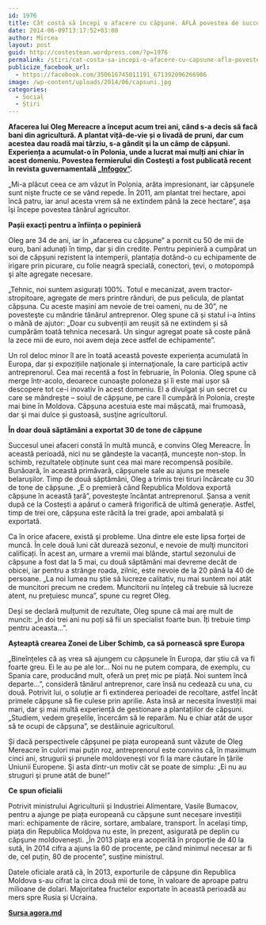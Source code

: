 ```yaml
---
id: 1976
title: Cât costă să începi o afacere cu căpşune. AFLĂ povestea de succes a unui fermier moldovean
date: 2014-06-09T13:17:52+03:00
author: Mircea
layout: post
guid: http://costestean.wordpress.com/?p=1976
permalink: /stiri/cat-costa-sa-incepi-o-afacere-cu-capsune-afla-povestea-de-succes-a-unui-fermier-moldovean/
publicize_facebook_url:
  - https://facebook.com/350616745011191_671392096266986
image: /wp-content/uploads/2014/06/capsuni.jpg
categories:
  - Social
  - Știri
---
```

<div class="preamble">
  <p style="text-align: left;">
    <strong>Afacerea lui Oleg Mereacre a început acum trei ani, când s-a decis să facă bani din agricultură. A plantat viță-de-vie și o livadă de pruni, dar cum acestea dau roadă mai târziu, s-a gândit şi la un câmp de căpșuni. Experiența a acumulat-o în Polonia, unde a lucrat mai mulți ani chiar în acest domeniu. Povestea fermierului din Costeşti a fost publicată recent în revista guvernamentală <a href="http://gov.md/public/files/2014/mai/7/Revista_INFOGOV_Nr.7.pdf" target="_blank">„Infogov”</a>.</strong>
  </p>
</div>

<!--more-->

<div class="content anytext pad-bottom15">
  <p style="text-align: left;">
    „Mi-a plăcut ceea ce am văzut în Polonia, arăta impresionant, iar căpşunele sunt niște fructe ce se vând repede. În 2011, am plantat trei hectare, apoi încă patru, iar anul acesta vrem să ne extindem până la zece hectare”, aşa îşi începe povestea tânărul agricultor.
  </p>
  
  <p style="text-align: left;">
    <strong>Pașii exacți pentru a înființa o pepinieră</strong>
  </p>
  
  <p style="text-align: left;">
    Oleg are 34 de ani, iar în „afacerea cu căpșune” a pornit cu 50 de mii de euro, bani adunați în timp, dar și din credite. Pentru pepinieră a cumpărat un soi de căpșuni rezistent la intemperii, plantația dotând-o cu echipamente de irigare prin picurare, cu folie neagră specială, conectori, ţevi, o motopompă şi alte agregate necesare.
  </p>
  
  <p style="text-align: left;">
    „Tehnic, noi suntem asigurați 100%. Totul e mecanizat, avem tractor-stropitoare, agregate de mers printre rânduri, de pus pelicula, de plantat căpșuna. Cu aceste mașini am nevoie de trei oameni, nu de 30”, ne povesteşte cu mândrie tânărul antreprenor. Oleg spune că și statul i-a întins o mână de ajutor: „Doar cu subvenții am reușit să ne extindem și să cumpărăm toată tehnica necesară. Un singur agregat poate să coste până la zece mii de euro, noi avem deja zece astfel de echipamente”.
  </p>
  
  <p style="text-align: left;">
    Un rol deloc minor îl are în toată această poveste experiența acumulată în Europa, dar și expozițiile naţionale şi internaţionale, la care participă activ antreprenorul. Cea mai recentă a fost în februarie, în Polonia. Oleg spune că merge într-acolo, deoarece cunoaşte poloneza și îi este mai ușor să descopere tot ce-i inovativ în acest domeniu. El a divulgat și un secret cu care se mândrește &#8211; soiul de căpșune, pe care îl cumpără în Polonia, crește mai bine în Moldova. Căpșuna acestuia este mai mășcată, mai frumoasă, dar şi mai dulce și gustoasă, susţine agricultorul.
  </p>
  
  <p style="text-align: left;">
    <strong>În doar două săptămâni a exportat 30 de tone de căpșune</strong>
  </p>
  
  <p style="text-align: left;">
    Succesul unei afaceri constă în multă muncă, e convins Oleg Mereacre. În această perioadă, nici nu se gândește la vacanță, muncește non-stop. În schimb, rezultatele obținute sunt cea mai mare recompensă posibile. Bunăoară, în această primăvară, căpșunele sale au ajuns pe mesele belarușilor. Timp de două săptămâni, Oleg a trimis trei tiruri încărcate cu 30 de tone de căpșune. „E o premieră când Republica Moldova exportă căpșune în această țară”, povestește încântat antreprenorul. Șansa a venit după ce la Costești a apărut o cameră frigorifică de ultimă generație. Astfel, timp de trei ore, căpșuna este răcită la trei grade, apoi ambalată și exportată.
  </p>
  
  <p style="text-align: left;">
    Ca în orice afacere, există şi probleme. Una dintre ele este lipsa forței de muncă. În cele două luni cât durează sezonul, e nevoie de mulţi muncitori calificați. În acest an, urmare a vremii mai blânde, startul sezonului de căpșune a fost dat la 5 mai, cu două săptămâni mai devreme decât de obicei, iar pentru a strânge roada, zilnic, este nevoie de la 20 până la 40 de persoane. „La noi lumea nu știe să lucreze calitativ, nu mai suntem noi atât de muncitori precum ne credem. Muncitorii nu înțeleg că trebuie să lucreze atent, nu prețuiesc munca”, spune cu regret Oleg.
  </p>
  
  <p style="text-align: left;">
    Deși se declară mulțumit de rezultate, Oleg spune că mai are mult de muncit: „În doi trei ani nu poți să fii un specialist foarte bun. Îți trebuie timp pentru aceasta…”.
  </p>
  
  <p style="text-align: left;">
    <strong>Așteaptă crearea Zonei de Liber Schimb, ca să pornească spre Europa</strong>
  </p>
  
  <p style="text-align: left;">
    „Bineînțeles că aș vrea să ajungem cu căpșunele în Europa, dar știu că va fi foarte greu. Ei le au pe ale lor… Noi nu ne putem compara, de exemplu, cu Spania care, producând mult, oferă un preț mic pe piață. Noi suntem încă departe…”, consideră tânărul antreprenor, care însă nu cedează cu una, cu două. Potrivit lui, o soluție ar fi extinderea perioadei de recoltare, astfel încât primele căpşune să fie culese prin aprilie. Asta însă ar necesita învestiții mai mari, dar şi mai multă experiență de gestionare a plantațiilor de căpşuni. „Studiem, vedem greșelile, încercăm să le reparăm. Nu e chiar atât de ușor să te ocupi de căpșuna”, se destăinuie agricultorul.
  </p>
  
  <p style="text-align: left;">
    Și dacă perspectivele căpşunei pe piața europeană sunt văzute de Oleg Mereacre în culori mai puțin roz, antreprenorul este convins că, în maximum cinci ani, strugurii şi prunele moldovenești vor fi la mare căutare în țările Uniunii Europene. Şi asta dintr-un motiv cât se poate de simplu: „Ei nu au struguri şi prune atât de bune!”
  </p>
  
  <p style="text-align: left;">
    <strong>Ce spun oficialii</strong>
  </p>
  
  <p style="text-align: left;">
    Potrivit ministrului Agriculturii și Industriei Alimentare, Vasile Bumacov, pentru a ajunge pe piața europeană cu căpşune sunt necesare investiții mari: echipamente de răcire, sortare, ambalare, transport. În același timp, piața din Republica Moldova nu este, în prezent, asigurată pe deplin cu căpşune moldovenești. „În 2013 piața era acoperită în proporție de 40 la sută, în 2014 cifra a ajuns la 60 de procente, pe când minimul necesar ar fi de, cel puțin, 80 de procente”, susține ministrul.
  </p>
  
  <p style="text-align: left;">
    Datele oficiale arată că, în 2013, exporturile de căpşune din Republica Moldova s-au cifrat la circa două mii de tone, în valoare de aproape patru milioane de dolari. Majoritatea fructelor exportate în această perioadă au mers spre Rusia și Ucraina.
  </p>
  
  <p style="text-align: left;">
    <strong><a href="http://agora.md/stiri/1749/cat-costa-sa-incepi-o-afacere-cu-capsune--aflA-povestea-de-succes-a-unui-fermier-moldovean">Sursa agora.md</a></strong>
  </p>
  
  <p>
    <strong> </strong>
  </p>
</div>